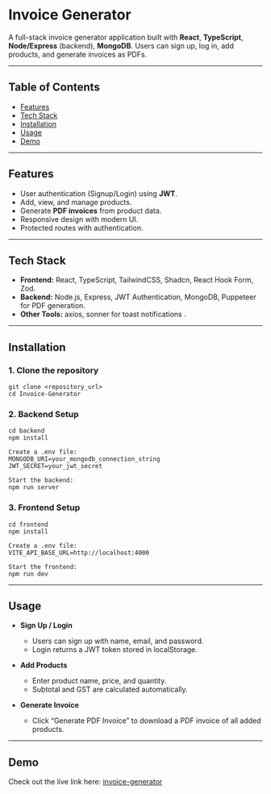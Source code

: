 # Invoice Generator

A full-stack invoice generator application built with **React**, **TypeScript**, **Node/Express** (backend), **MongoDB**. Users can sign up, log in, add products, and generate invoices as PDFs. 

---

## Table of Contents

- [Features](#features)  
- [Tech Stack](#tech-stack)  
- [Installation](#installation)  
- [Usage](#usage)  
- [Demo](#demo)  

---

## Features

- User authentication (Signup/Login) using **JWT**.  
- Add, view, and manage products. 
- Generate **PDF invoices** from product data.  
- Responsive design with modern UI.  
- Protected routes with authentication.  

---

## Tech Stack

- **Frontend:** React, TypeScript, TailwindCSS, Shadcn, React Hook Form, Zod.  
- **Backend:** Node.js, Express, JWT Authentication, MongoDB, Puppeteer for PDF generation. 
- **Other Tools:** axios, sonner for toast notifications .  

---

## Installation

### 1. Clone the repository

```
git clone <repository_url>
cd Invoice-Generator
```
### 2. Backend Setup
```
cd backend
npm install

Create a .env file:
MONGODB_URI=your_mongodb_connection_string
JWT_SECRET=your_jwt_secret

Start the backend:
npm run server
```

### 3. Frontend Setup

```
cd frontend
npm install

Create a .env file:
VITE_API_BASE_URL=http://localhost:4000

Start the frontend:
npm run dev
```
---
## Usage

- **Sign Up / Login**
    - Users can sign up with name, email, and password.
    - Login returns a JWT token stored in localStorage.

- **Add Products**
    - Enter product name, price, and quantity.
    - Subtotal and GST are calculated automatically.

- **Generate Invoice**
    - Click “Generate PDF Invoice” to download a PDF invoice of all added products.

---
## Demo

Check out the live link here: [invoice-generator](https://invoice-generator-frotend.vercel.app)